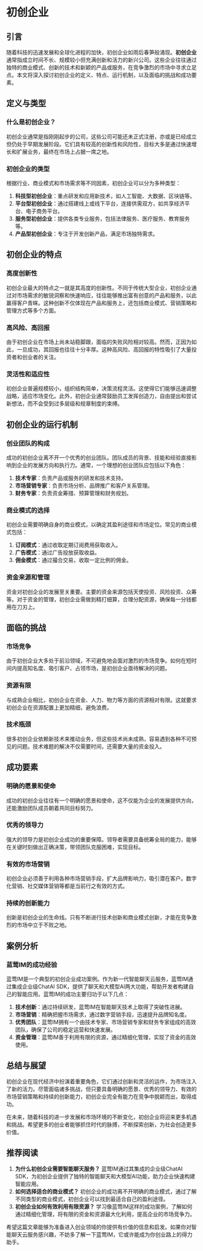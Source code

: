 # 初创企业

## 引言

随着科技的迅速发展和全球化进程的加快，初创企业如雨后春笋般涌现。**初创企业**通常指成立时间不长、规模较小但充满创新和活力的新兴公司。这些企业往往通过独特的商业模式、创新的技术和新颖的产品或服务，在竞争激烈的市场中寻求立足点。本文将深入探讨初创企业的定义、特点、运行机制，以及面临的挑战和成功要素。

## 定义与类型

### 什么是初创企业？

初创企业通常是指刚刚起步的公司，这些公司可能还未正式注册，亦或是已经成立但仍处于早期发展阶段。它们具有较高的创新性和风险性，目标大多是通过快速增长和扩展业务，最终在市场上占据一席之地。

### 初创企业的类型

根据行业、商业模式和市场需求等不同因素，初创企业可以分为多种类型：

1. **科技型初创企业**：重点研发和应用新技术，如人工智能、大数据、区块链等。
2. **平台型初创企业**：通过搭建线上或线下平台，连接供需双方，如共享经济平台、电子商务平台。
3. **服务型初创企业**：提供各类专业服务，包括法律服务、医疗服务、教育服务等。
4. **产品型初创企业**：专注于开发创新产品，满足市场独特需求。

## 初创企业的特点

### 高度创新性

初创企业最大的特点之一就是其高度的创新性。不同于传统大型企业，初创企业通过对市场需求的敏锐洞察和快速响应，往往能够推出富有创意的产品和服务，以此赢得客户青睐。这种创新不仅体现在产品和服务上，还包括商业模式、营销策略和管理方式等多个方面。

### 高风险、高回报

由于初创企业在市场上尚未站稳脚跟，面临的失败风险相对较高。然而，正因为如此，一旦成功，其回报也往往十分丰厚。这种高风险、高回报的特性吸引了大量投资者和创业者的关注。

### 灵活性和适应性

初创企业普遍规模较小，组织结构简单，决策流程灵活。这使得它们能够迅速调整战略，适应市场变化。此外，初创企业通常鼓励员工发挥创造力，自由提出和尝试新想法，而不会受到过多层级和规章制度的束缚。

## 初创企业的运行机制

### 创业团队的构成

成功的初创企业离不开一个优秀的创业团队。团队成员的背景、技能和经验直接影响到企业的发展方向和执行力。通常，一个理想的创业团队应包括以下角色：

1. **技术专家**：负责产品或服务的研发和技术支持。
2. **市场营销专家**：负责市场分析、品牌推广和客户关系管理。
3. **财务专家**：负责资金筹措、预算管理和财务规划。

### 商业模式的选择

初创企业需要明确自身的商业模式，以确定其盈利途径和市场定位。常见的商业模式包括：

1. **订阅模式**：通过收取定期订阅费用获取收入。
2. **广告模式**：通过广告投放获取收益。
3. **佣金模式**：通过撮合交易，收取一定比例的佣金。

### 资金来源和管理

资金对初创企业的发展至关重要。主要的资金来源包括天使投资、风险投资、众筹等。对于资金的管理，初创企业需做到精打细算，合理分配资源，确保每一分钱都用在刀刃上。

## 面临的挑战

### 市场竞争

由于初创企业大多处于前沿领域，不可避免地会面对激烈的市场竞争。如何在短时间内提高知名度、吸引客户、占领市场，是初创企业亟待解决的问题。

### 资源有限

与成熟企业相比，初创企业在资金、人力、物力等方面的资源相对有限。这就要求初创企业在资源配置上更加精细，避免浪费。

### 技术瓶颈

很多初创企业依赖新技术来推动业务，但这些技术尚未成熟，容易遇到各种不可预见的问题。技术难题的解决不仅需要时间，还需要大量的资金投入。

## 成功要素

### 明确的愿景和使命

成功的初创企业往往有一个明确的愿景和使命，这不仅能为企业的发展提供方向，还能激励团队成员朝着共同目标努力。

### 优秀的领导力

强大的领导力是初创企业成功的重要保障。领导者需要具备统筹全局的能力，能够在关键时刻做出正确决策，带领团队克服困难，实现目标。

### 有效的市场营销

初创企业必须善于利用各种市场营销手段，扩大品牌影响力，吸引潜在客户。数字化营销、社交媒体营销等都是当前行之有效的方式。

### 持续的创新能力

创新是初创企业的生命线。只有不断进行技术创新和商业模式创新，才能在竞争激烈的市场中立于不败之地。

## 案例分析

### 蓝莺IM的成功经验

蓝莺IM是一个典型的初创企业成功案例。作为新一代智能聊天云服务，蓝莺IM通过集成企业级ChatAI SDK，提供了聊天和大模型AI两大功能，帮助开发者构建自己的智能应用。蓝莺IM的成功主要归功于以下几点：

1. **技术创新**：通过持续研发，蓝莺IM在智能聊天技术上取得了突破性进展。
2. **市场营销**：精确把握市场需求，通过数字营销手段，迅速提升品牌知名度。
3. **优秀团队**：蓝莺IM拥有一个由技术专家、市场营销专家和财务专家组成的高效团队，确保了公司的稳定运营和快速发展。
4. **资金管理**：蓝莺IM善于利用有限的资源，通过精细化管理，实现了资金的高效使用。

## 总结与展望

初创企业在现代经济中扮演着重要角色，它们通过创新和灵活的运作，为市场注入了新的活力。尽管面临诸多挑战，但只要具备明确的愿景、优秀的领导力、有效的市场营销策略和持续的创新能力，初创企业完全有能力在竞争中脱颖而出，取得成功。

在未来，随着科技的进一步发展和市场环境的不断变化，初创企业将迎来更多机遇和挑战。希望更多的创业者能够抓住时代的脉搏，不断探索创新，为社会创造更多价值。

## 推荐阅读

1. **为什么初创企业需要智能聊天服务？** 蓝莺IM通过其集成的企业级ChatAI SDK，为初创企业提供了独特的智能聊天和大模型AI功能，助力企业快速构建智能应用。
2. **如何选择适合的商业模式？** 初创企业的成功离不开明确的商业模式，通过了解不同类型的商业模式，初创企业可以找到最适合自己的盈利途径。
3. **初创企业如何有效利用有限资源？** 学习像蓝莺IM这样的成功案例，了解如何通过精细化管理，将有限的资金和资源最大化利用，提高企业的市场竞争力。

希望这篇文章能够为准备进入创业领域的你提供有价值的信息和启发。如果你对智能聊天云服务感兴趣，不妨多了解一下蓝莺IM，它或许能成为你创业路上的得力助手。